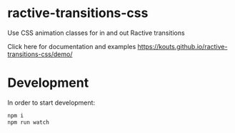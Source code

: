 # ractive-transitions-css
Use CSS animation classes for in and out Ractive transitions

Click here for documentation and examples
https://kouts.github.io/ractive-transitions-css/demo/

# Development

In order to start development:

```sh
npm i
npm run watch
```